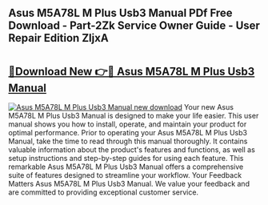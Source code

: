 ## Asus M5A78L M Plus Usb3 Manual PDf Free Download - Part-2Zk Service Owner Guide - User Repair Edition ZljxA

# <h2><a href="http://cf26852.oget.top/?id=Asus+M5A78L+M+Plus+Usb3+Manual">🔗Download New 👉🔴 Asus M5A78L M Plus Usb3 Manual</a></h2>

[![Asus M5A78L M Plus Usb3 Manual new download](https://i.imgur.com/5g1atiW.png)](http://cf26852.oget.top/?id=Asus+M5A78L+M+Plus+Usb3+Manual)
Your new Asus M5A78L M Plus Usb3 Manual is designed to make your life easier. This user manual shows you how to install, operate, and maintain your product for optimal performance. Prior to operating your Asus M5A78L M Plus Usb3 Manual, take the time to read through this manual thoroughly. It contains valuable information about the product's features and functions, as well as setup instructions and step-by-step guides for using each feature. This remarkable Asus M5A78L M Plus Usb3 Manual offers a comprehensive suite of features designed to streamline your workflow. Your Feedback Matters Asus M5A78L M Plus Usb3 Manual. We value your feedback and are committed to providing exceptional customer service.
